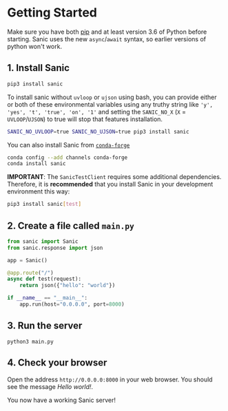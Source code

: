 # Getting Started

Make sure you have both [pip](https://pip.pypa.io/en/stable/installing/) and at
least version 3.6 of Python before starting. Sanic uses the new `async`/`await`
syntax, so earlier versions of python won't work.

## 1. Install Sanic

```bash
pip3 install sanic
```

To install sanic without `uvloop` or `ujson` using bash, you can provide either or both of these environmental variables
using any truthy string like `'y', 'yes', 't', 'true', 'on', '1'` and setting the `SANIC_NO_X` (`X` = `UVLOOP`/`UJSON`) 
to true will stop that features installation.

```bash
SANIC_NO_UVLOOP=true SANIC_NO_UJSON=true pip3 install sanic
```

You can also install Sanic from [`conda-forge`](https://anaconda.org/conda-forge/sanic) 

```bash
conda config --add channels conda-forge
conda install sanic
```

**IMPORTANT**: The `SanicTestClient` requires some additional dependencies. Therefore, it is **recommended** that you install Sanic in your development environment this way:

```bash
pip3 install sanic[test]
```

##  2. Create a file called `main.py`

  ```python
  from sanic import Sanic
  from sanic.response import json

  app = Sanic()

  @app.route("/")
  async def test(request):
      return json({"hello": "world"})

  if __name__ == "__main__":
      app.run(host="0.0.0.0", port=8000)
  ```

## 3. Run the server

  ```
  python3 main.py
  ```

## 4. Check your browser

Open the address `http://0.0.0.0:8000` in your web browser. You should see
the message *Hello world!*.

You now have a working Sanic server!

